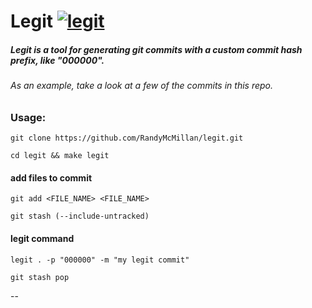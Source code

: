 # Legit [![legit](https://github.com/RandyMcMillan/legit/actions/workflows/automate.yml/badge.svg)](https://github.com/RandyMcMillan/legit/actions/workflows/automate.yml)

##### Legit is a tool for generating git commits with a custom commit hash prefix, like "000000".

###### As an example, take a look at a few of the commits in this repo.

### Usage:

```shell
git clone https://github.com/RandyMcMillan/legit.git
```
```shell
cd legit && make legit
```

#### add files to commit

```
git add <FILE_NAME> <FILE_NAME>
```

```
git stash (--include-untracked)
```
#### legit command
```
legit . -p "000000" -m "my legit commit"
```

```
git stash pop
```

--